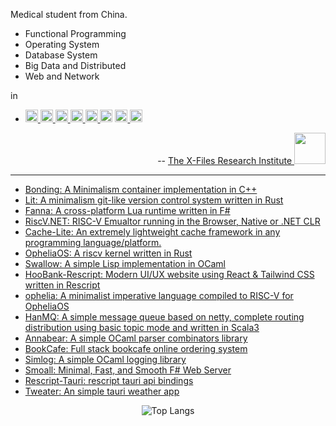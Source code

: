 Medical student from China.

- Functional Programming
- Operating System
- Database System
- Big Data and Distributed
- Web and Network

in 

- <a href="https://ocaml.org/"> <img src="https://raw.githubusercontent.com/ocaml/ocaml-logo/master/Colour/PNG/colour-icon.png" height="20px"> </a>
<a href="https://cppreference.com/"> <img src="https://raw.githubusercontent.com/isocpp/logos/master/cpp_logo.png" height="20px"> </a>
<a href="https://fsharp.org/"> <img src="https://fsharp.org/img/logo/fsharp256.png" height="20px"> </a>
<a href="https://scala-lang.org/"> <img src="https://www.scala-lang.org/resources/img/scala-spiral.png" height="20px"> </a>
<a href="https://rust-lang.org/"> <img src="https://raw.githubusercontent.com/lecepin/rust-logo/main/images/1659961579952.png" height="20px"> </a>
<a href="https://www.python.org/"> <img src="https://s3.dualstack.us-east-2.amazonaws.com/pythondotorg-assets/media/community/logos/python-logo-only.png" height="20px"></a>
<a href="https://rescript-lang.org/"> <img src="https://rescript-lang.org/static/nav-logo@2x.png" height="20px"> </a>
<a href="https://racket-lang.org/"> <img src="https://racket-lang.org/img/racket-logo.svg" height="20px"> </a>

</div>

<div align="right">

  -- <a href="https://github.com/X-FRI"> The X-Files Research Institute <img src="https://avatars.githubusercontent.com/u/119553376?s=200&v=4" height="50px"> </a>

</div>

---

- [Bonding: A Minimalism container implementation in C++](https://github.com/muqiuhan/bonding)
- [Lit: A minimalism git-like version control system written in Rust](https://github.com/muqiuhan/lit)
- [Fanna: A cross-platform Lua runtime written in F#](https://github.com/muqiuhan/Fanna)
- [RiscV.NET: RISC-V Emualtor running in the Browser, Native or .NET CLR](https://github.com/muqiuhan/riscv.net)
- [Cache-Lite: An extremely lightweight cache framework in any programming language/platform.](https://github.com/muqiuhan/Cache-Lite)
- [OpheliaOS: A riscv kernel written in Rust](https://github.com/muqiuhan/OpheliaOS)
- [Swallow: A simple Lisp implementation in OCaml](https://github.com/muqiuhan/MLisp)
- [HooBank-Rescript: Modern UI/UX website using React & Tailwind CSS written in Rescript](https://github.com/muqiuhan/Hoobank-Rescript)
- [ophelia: A minimalist imperative language compiled to RISC-V for OpheliaOS](https://github.com/muqiuhan/ophelia)
- [HanMQ: A simple message queue based on netty, complete routing distribution using basic topic mode and written in Scala3](https://github.com/muqiuhan/HanMQ)
- [Annabear: A simple OCaml parser combinators library](https://github.com/muqiuhan/annabear)
- [BookCafe: Full stack bookcafe online ordering system](https://github.com/muqiuhan/bookcafe)
- [Simlog: A simple OCaml logging library](https://github.com/muqiuhan/dog)
- [Smoall: Minimal, Fast, and Smooth F# Web Server](https://github.com/muqiuhan/Smoall)
- [Rescript-Tauri: rescript tauri api bindings](https://github.com/muqiuhan/rescript-tauri)
- [Tweater: An simple tauri weather app](https://github.com/muqiuhan/tweater)

<div align="center">

![Top Langs](https://github-readme-stats.vercel.app/api/top-langs/?username=muqiuhan&layout=pie&theme=transparent&exclude_repo=qemu-7.1.0-riscv64&langs_count=10&hide=html,css,cmake,stylus,ejs)

</div>
